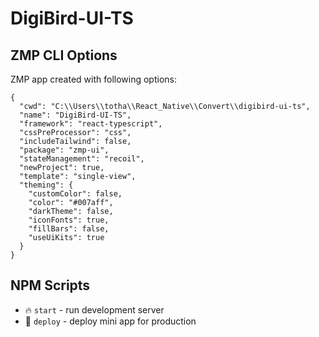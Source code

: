 # DigiBird-UI-TS

## ZMP CLI Options

ZMP app created with following options:

```
{
  "cwd": "C:\\Users\\totha\\React_Native\\Convert\\digibird-ui-ts",
  "name": "DigiBird-UI-TS",
  "framework": "react-typescript",
  "cssPreProcessor": "css",
  "includeTailwind": false,
  "package": "zmp-ui",
  "stateManagement": "recoil",
  "newProject": true,
  "template": "single-view",
  "theming": {
    "customColor": false,
    "color": "#007aff",
    "darkTheme": false,
    "iconFonts": true,
    "fillBars": false,
    "useUiKits": true
  }
}
```

## NPM Scripts

* 🔥 `start` - run development server
* 🙏 `deploy` - deploy mini app for production